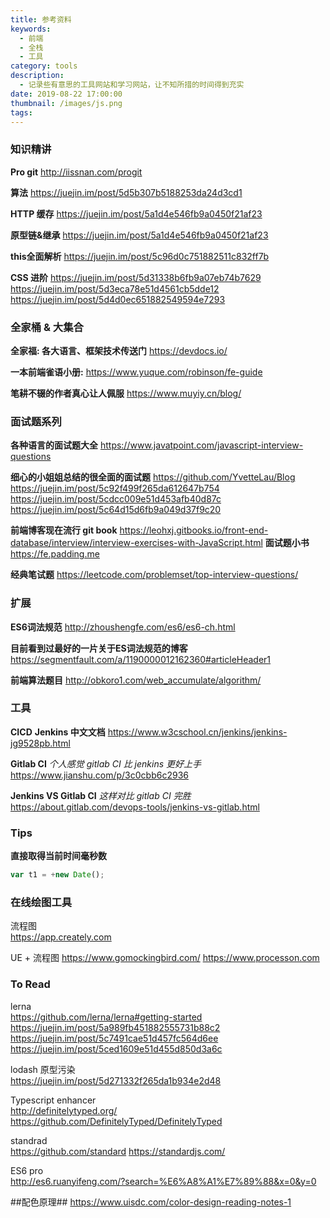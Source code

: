```yaml
---
title: 参考资料
keywords:
  - 前端
  - 全栈
  - 工具
category: tools
description:
  - 记录些有意思的工具网站和学习网站，让不知所措的时间得到充实
date: 2019-08-22 17:00:00
thumbnail: /images/js.png
tags:
---
```



### 知识精讲
**Pro git**
http://iissnan.com/progit

**算法**
https://juejin.im/post/5d5b307b5188253da24d3cd1

**HTTP 缓存**
https://juejin.im/post/5a1d4e546fb9a0450f21af23

**原型链&继承**
https://juejin.im/post/5a1d4e546fb9a0450f21af23

**this全面解析**
https://juejin.im/post/5c96d0c751882511c832ff7b

**CSS 进阶**
https://juejin.im/post/5d31338b6fb9a07eb74b7629
https://juejin.im/post/5d3eca78e51d4561cb5dde12
https://juejin.im/post/5d4d0ec651882549594e7293




### 全家桶 & 大集合
**全家福: 各大语言、框架技术传送门**
https://devdocs.io/

**一本前端雀语小册:** 
https://www.yuque.com/robinson/fe-guide

**笔耕不辍的作者真心让人佩服**
https://www.muyiy.cn/blog/

### 面试题系列
**各种语言的面试题大全**
https://www.javatpoint.com/javascript-interview-questions

**细心的小姐姐总结的很全面的面试题**
https://github.com/YvetteLau/Blog
https://juejin.im/post/5c92f499f265da612647b754
https://juejin.im/post/5cdcc009e51d453afb40d87c
https://juejin.im/post/5c64d15d6fb9a049d37f9c20

**前端博客现在流行 git book**
https://leohxj.gitbooks.io/front-end-database/interview/interview-exercises-with-JavaScript.html
**面试题小书**
https://fe.padding.me

**经典笔试题**
https://leetcode.com/problemset/top-interview-questions/

### 扩展
**ES6词法规范**
http://zhoushengfe.com/es6/es6-ch.html

**目前看到过最好的一片关于ES词法规范的博客**
https://segmentfault.com/a/1190000012162360#articleHeader1

**前端算法题目**
http://obkoro1.com/web_accumulate/algorithm/

### 工具
**CICD**
**Jenkins 中文文档**
https://www.w3cschool.cn/jenkins/jenkins-jg9528pb.html

**Gitlab CI**
*个人感觉 gitlab CI 比 jenkins 更好上手*
https://www.jianshu.com/p/3c0cbb6c2936

**Jenkins VS Gitlab CI**
*这样对比 gitlab CI 完胜*
https://about.gitlab.com/devops-tools/jenkins-vs-gitlab.html



### Tips
**直接取得当前时间毫秒数**
```js
var t1 = +new Date();
```

### 在线绘图工具
流程图   
https://app.creately.com

UE + 流程图 
https://www.gomockingbird.com/
https://www.processon.com

### To Read
lerna   
https://github.com/lerna/lerna#getting-started
https://juejin.im/post/5a989fb451882555731b88c2
https://juejin.im/post/5c7491cae51d457fc564d6ee
https://juejin.im/post/5ced1609e51d455d850d3a6c

lodash 原型污染   
https://juejin.im/post/5d271332f265da1b934e2d48

Typescript enhancer   
http://definitelytyped.org/   
https://github.com/DefinitelyTyped/DefinitelyTyped

standrad   
https://github.com/standard
https://standardjs.com/

ES6 pro   
http://es6.ruanyifeng.com/?search=%E6%A8%A1%E7%89%88&x=0&y=0

##配色原理##
https://www.uisdc.com/color-design-reading-notes-1

